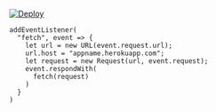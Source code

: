 [![Deploy](https://www.herokucdn.com/deploy/button.png)](https://dashboard.heroku.com/new?template=https://github.com/rtyujkty/fghjkh.git)

```
addEventListener(
  "fetch", event => {
    let url = new URL(event.request.url);
    url.host = "appname.herokuapp.com";
    let request = new Request(url, event.request);
    event.respondWith(
      fetch(request)
    )
  }
)
```
